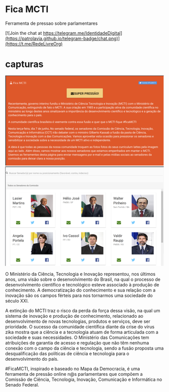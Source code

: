 # Fica MCTI

Ferramenta de pressao sobre parlamentares

[![Join the chat at https://telegram.me/IdentidadeDigital](https://patrolavia.github.io/telegram-badge/chat.png)](https://t.me/RedeLivreOrg)

# capturas
![Screenshot](./screenshots/0.png)
![Screenshot](./screenshots/1.png)

O Ministério da Ciência, Tecnologia e Inovação representou, nos últimos anos, uma visão sobre o desenvolvimento do Brasil, na qual o processo de desenvolvimento científico e tecnológico esteve associado à produção de conhecimento. A democratização do conhecimento e sua relação com a inovação são os campos férteis para nos tornarmos uma sociedade do século XXI.

A extinção do MCTI  traz o risco da perda da força dessa visão, na qual um sistema de inovação e produção de conhecimento, relacionado ao desenvolvimento de novas tecnologias, produtos e serviços, deve ser prioridade. O sucesso da comunidade científica diante da crise do vírus zika mostra que a ciência e a tecnologia atuam de forma articulada com a sociedade e suas necessidades. O Ministério das Comunicações tem atribuições de garantia de acesso e regulação que não têm nenhuma conexão com o campo da ciência e tecnologia, sendo a fusão proposta uma desqualificação das políticas de ciência e tecnologia para o desenvolvimento do país.

#FicaMCTI, inspirado e baseado no Mapa da Democracia, é uma ferramenta de pressão online n@s parlamentares que compõem a Comissão de Ciência, Tecnologia, Inovação, Comunicação e Informática no Senado Federal.
